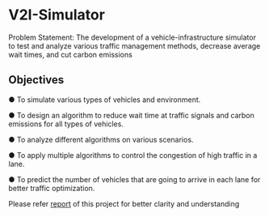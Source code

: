 # V2I-Simulator

Problem Statement:
The development of a vehicle-infrastructure simulator to test and analyze various
traffic management methods, decrease average wait times, and cut carbon
emissions

## Objectives

● To simulate various types of vehicles and environment.

● To design an algorithm to reduce wait time at traffic signals and carbon emissions
for all types of vehicles.

● To analyze different algorithms on various scenarios.

● To apply multiple algorithms to control the congestion of high traffic in a lane.

● To predict the number of vehicles that are going to arrive in each lane for better
traffic optimization.

Please refer [report](https://github.com/anandsagar00/V2I-Simulator/blob/main/Project%20Report.pdf) of this project for better clarity and understanding



